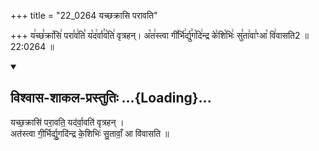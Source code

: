 +++
title = "22_0264 यच्छक्रासि परावति"

+++
य꣢च्छ꣣क्रा꣡सि꣢ परा꣣व꣢ति꣣ य꣡द꣢र्वा꣣व꣡ति꣢ वृत्रहन्। अ꣡त꣢स्त्वा गी꣣र्भि꣢र्द्यु꣣ग꣡दि꣢न्द्र के꣣शि꣡भिः꣢ सु꣣ता꣢वा꣣ꣳआ꣡ वि꣢वासति2 ॥ 22:0264 ॥

<div class="js_include" newlevelforh1="2" title="विश्वास-शाकल-प्रस्तुतिः" unfilled url="/vedAH_Rk/shAkalam/saMhitA/vishvAsa-prastutiH/08/097/04_yachChakrAsi_parAvati.md">
<details open><summary><h2>विश्वास-शाकल-प्रस्तुतिः ...{Loading}...</h2></summary>


यच्छ॒क्रासि॑ परा॒वति॒ यद॑र्वा॒वति॑ वृत्रहन् ।  
अत॑स्त्वा गी॒र्भिर्द्यु॒गदि॑न्द्र के॒शिभिः॑ सु॒तावाँ॒ आ वि॑वासति ॥

</details>
</div>